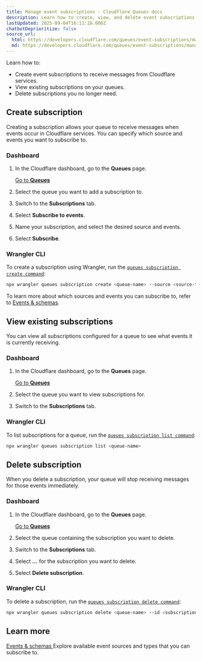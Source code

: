 ```yaml
---
title: Manage event subscriptions · Cloudflare Queues docs
description: Learn how to create, view, and delete event subscriptions for your queues.
lastUpdated: 2025-09-04T16:11:18.000Z
chatbotDeprioritize: false
source_url:
  html: https://developers.cloudflare.com/queues/event-subscriptions/manage-event-subscriptions/
  md: https://developers.cloudflare.com/queues/event-subscriptions/manage-event-subscriptions/index.md
---
```


Learn how to:

* Create event subscriptions to receive messages from Cloudflare services.
* View existing subscriptions on your queues.
* Delete subscriptions you no longer need.

## Create subscription

Creating a subscription allows your queue to receive messages when events occur in Cloudflare services. You can specify which source and events you want to subscribe to.

### Dashboard

1. In the Cloudflare dashboard, go to the **Queues** page.

   [Go to **Queues**](https://dash.cloudflare.com/?to=/:account/workers/queues)

2. Select the queue you want to add a subscription to.

3. Switch to the **Subscriptions** tab.

4. Select **Subscribe to events**.

5. Name your subscription, and select the desired source and events.

6. Select **Subscribe**.

### Wrangler CLI

To create a subscription using Wrangler, run the [`queues subscription create command`](https://developers.cloudflare.com/queues/reference/wrangler-commands/#queues-subscription-create):

```bash
npx wrangler queues subscription create <queue-name> --source <source-type> --events <event1,event2> --<source-specific-option> <value>
```

To learn more about which sources and events you can subscribe to, refer to [Events & schemas](https://developers.cloudflare.com/queues/event-subscriptions/events-schemas/).

## View existing subscriptions

You can view all subscriptions configured for a queue to see what events it is currently receiving.

### Dashboard

1. In the Cloudflare dashboard, go to the **Queues** page.

   [Go to **Queues**](https://dash.cloudflare.com/?to=/:account/workers/queues)

2. Select the queue you want to view subscriptions for.

3. Switch to the **Subscriptions** tab.

### Wrangler CLI

To list subscriptions for a queue, run the [`queues subscription list command`](https://developers.cloudflare.com/queues/reference/wrangler-commands/#queues-subscription-list):

```bash
npx wrangler queues subscription list <queue-name>
```

## Delete subscription

When you delete a subscription, your queue will stop receiving messages for those events immediately.

### Dashboard

1. In the Cloudflare dashboard, go to the **Queues** page.

   [Go to **Queues**](https://dash.cloudflare.com/?to=/:account/workers/queues)

2. Select the queue containing the subscription you want to delete.

3. Switch to the **Subscriptions** tab.

4. Select **...** for the subscription you want to delete.

5. Select **Delete subscription**.

### Wrangler CLI

To delete a subscription, run the [`queues subscription delete command`](https://developers.cloudflare.com/queues/reference/wrangler-commands/#queues-subscription-delete):

```bash
npx wrangler queues subscription delete <queue-name> --id <subscription-id>
```

## Learn more

[Events & schemas ](https://developers.cloudflare.com/queues/event-subscriptions/events-schemas/)Explore available event sources and types that you can subscribe to.
